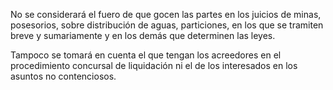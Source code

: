 No se considerará el fuero de que gocen las partes en los juicios de minas, posesorios, sobre distribución de aguas, particiones, en los que se tramiten breve y sumariamente y en los demás que determinen las leyes.

Tampoco se tomará en cuenta el que tengan los acreedores en el procedimiento concursal de liquidación ni el de los interesados en los asuntos no contenciosos.
